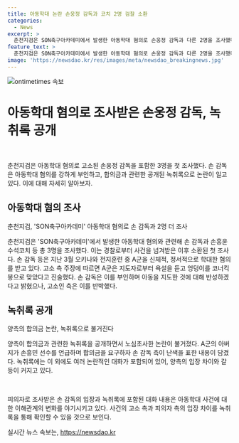 ```yaml
---
title: 아동학대 논란 손웅정 감독과 코치 2명 검찰 소환
categories:
  - News
excerpt: >
  춘천지검은 SON축구아카데미에서 발생한 아동학대 혐의로 손웅정 감독과 다른 2명을 조사했다. 지난 4월 경찰 조사를 받은 후, 이번이 첫 소환 조사다. 손 감독은 A군을 학대한 혐의를 부인하며, 합의금과 관련한 공개된 녹취록에 대해서는 불법 녹취라 주장하고 있다. 그러나 고소인 측은 합의금을 요구하고 협박했다고 주장하며, 법원에서 대화 내용에 대한 증거를 제시할 것이라 밝혔다. A군 아버지는 이 대화가 여론몰이라 주장하고, 피해자 가족을 고립시키려는 의도가 있다고 지적했다.
feature_text: >
  춘천지검은 SON축구아카데미에서 발생한 아동학대 혐의로 손웅정 감독과 다른 2명을 조사했다. 지난 4월 경찰 조사를 받은 후, 이번이 첫 소환 조사다. 손 감독은 A군을 학대한 혐의를 부인하며, 합의금과 관련한 공개된 녹취록에 대해서는 불법 녹취라 주장하고 있다. 그러나 고소인 측은 합의금을 요구하고 협박했다고 주장하며, 법원에서 대화 내용에 대한 증거를 제시할 것이라 밝혔다. A군 아버지는 이 대화가 여론몰이라 주장하고, 피해자 가족을 고립시키려는 의도가 있다고 지적했다.
image: 'https://newsdao.kr/res/images/meta/newsdao_breakingnews.jpg'
---
```


<p><img src="https://newsdao.kr/res/images/meta/newsdao_breakingnews.jpg" alt="ontimetimes 속보" /></p>

<h1 data-ke-size="size26">아동학대 혐의로 조사받은 손웅정 감독, 녹취록 공개</h1>

<p data-ke-size="size16">&nbsp;</p>

<p>춘천지검은 아동학대 혐의로 고소된 손웅정 감독을 포함한 3명을 첫 조사했다. 손 감독은 아동학대 혐의를 강하게 부인하고, 합의금과 관련한 공개된 녹취록으로 논란이 일고 있다. 이에 대해 자세히 알아보자.</p>

<h2 data-ke-size="size24">아동학대 혐의 조사</h2>

<p data-ke-size="size16">춘천지검, 'SON축구아카데미' 아동학대 혐의로 손 감독과 2명 더 조사</p>

<p>춘천지검은 'SON축구아카데미'에서 발생한 아동학대 혐의와 관련해 손 감독과 손흥윤 수석코치 등 총 3명을 조사했다. 이는 경찰로부터 사건을 넘겨받은 이후 소환된 첫 조사다. 손 감독 등은 지난 3월 오키나와 전지훈련 중 A군을 신체적, 정서적으로 학대한 혐의를 받고 있다. 고소 측 주장에 따르면 A군은 지도자로부터 욕설을 듣고 엉덩이를 코너킥 봉으로 맞았다고 진술했다. 손 감독은 이를 부인하며 아동을 지도한 것에 대해 반성하겠다고 밝혔으나, 고소인 측은 이를 반박했다.</p>

<h2 data-ke-size="size24">녹취록 공개</h2>

<p data-ke-size="size16">양측의 합의금 논란, 녹취록으로 불거진다</p>

<p>양측이 합의금과 관련한 녹취록을 공개하면서 노심초사한 논란이 불거졌다. A군의 아버지가 손흥민 선수를 언급하며 합의금을 요구하자 손 감독 측이 난색을 표한 내용이 담겼다. 녹취록에는 이 외에도 여러 논란적인 대화가 포함되어 있어, 양측의 입장 차이와 갈등이 커지고 있다.</p>

<p data-ke-size="size16">&nbsp;</p>

<p>피의자로 조사받은 손 감독의 입장과 녹취록에 포함된 대화 내용은 아동학대 사건에 대한 이해관계의 변화를 야기시키고 있다. 사건의 고소 측과 피의자 측의 입장 차이를 녹취록을 통해 확인할 수 있을 것으로 보인다.</p>
실시간 뉴스 속보는, <a href="https://newsdao.kr" rel="dofollow">https://newsdao.kr</a>


